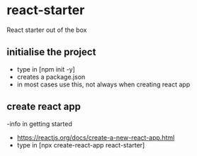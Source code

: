# react-starter
React starter out of the box

## initialise the project
- type in [npm init -y] 
- creates a package.json
- in most cases use this, not always when creating react app

## create react app
-info in getting started
- https://reactjs.org/docs/create-a-new-react-app.html
- type in [npx create-react-app react-starter]